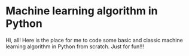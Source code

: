 # Machine learning algorithm in Python
Hi, all!
Here is the place for me to code some basic and classic machine learning algorithm in Python from scratch. Just for fun!!!
